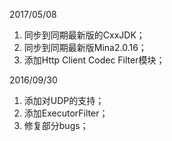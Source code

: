 2017/05/08

1. 同步到同期最新版的CxxJDK；  
2. 同步到同期最新版Mina2.0.16；  
3. 添加Http Client Codec Filter模块；  



2016/09/30  

1. 添加对UDP的支持；  
2. 添加ExecutorFilter；  
3. 修复部分bugs；